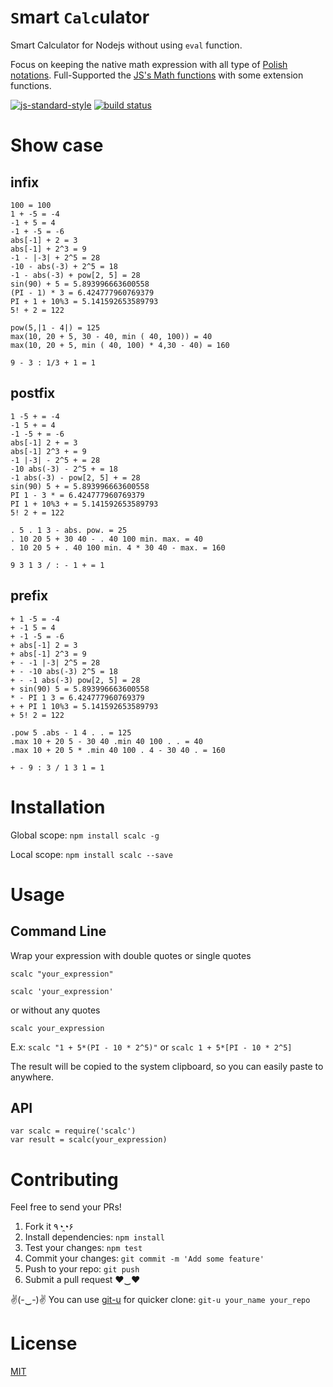 # `S`mart `Calc`ulator
Smart Calculator for Nodejs without using `eval` function.

Focus on keeping the native math expression with all type of [Polish notations](https://en.wikipedia.org/wiki/Polish_notation).
Full-Supported the [JS's Math functions](https://developer.mozilla.org/en/docs/Web/JavaScript/Reference/Global_Objects/Math) with some extension functions.

[![js-standard-style](https://img.shields.io/badge/code%20style-standard-brightgreen.svg)](http://standardjs.com/)
[![build status](https://secure.travis-ci.org/dominhhai/calculator.svg)](http://travis-ci.org/dominhhai/calculator)

# Show case
## infix
```
100 = 100
1 + -5 = -4
-1 + 5 = 4
-1 + -5 = -6
abs[-1] + 2 = 3
abs[-1] + 2^3 = 9
-1 - |-3| + 2^5 = 28
-10 - abs(-3) + 2^5 = 18
-1 - abs(-3) + pow[2, 5] = 28
sin(90) + 5 = 5.893996663600558
(PI - 1) * 3 = 6.424777960769379
PI + 1 + 10%3 = 5.141592653589793
5! + 2 = 122

pow(5,|1 - 4|) = 125
max(10, 20 + 5, 30 - 40, min ( 40, 100)) = 40
max(10, 20 + 5, min ( 40, 100) * 4,30 - 40) = 160

9 - 3 : 1/3 + 1 = 1
```

## postfix
```
1 -5 + = -4
-1 5 + = 4
-1 -5 + = -6
abs[-1] 2 + = 3
abs[-1] 2^3 + = 9
-1 |-3| - 2^5 + = 28
-10 abs(-3) - 2^5 + = 18
-1 abs(-3) - pow[2, 5] + = 28
sin(90) 5 + = 5.893996663600558
PI 1 - 3 * = 6.424777960769379
PI 1 + 10%3 + = 5.141592653589793
5! 2 + = 122

. 5 . 1 3 - abs. pow. = 25
. 10 20 5 + 30 40 - . 40 100 min. max. = 40
. 10 20 5 + . 40 100 min. 4 * 30 40 - max. = 160

9 3 1 3 / : - 1 + = 1
```

## prefix
```
+ 1 -5 = -4
+ -1 5 = 4
+ -1 -5 = -6
+ abs[-1] 2 = 3
+ abs[-1] 2^3 = 9
+ - -1 |-3| 2^5 = 28
+ - -10 abs(-3) 2^5 = 18
+ - -1 abs(-3) pow[2, 5] = 28
+ sin(90) 5 = 5.893996663600558
* - PI 1 3 = 6.424777960769379
+ + PI 1 10%3 = 5.141592653589793
+ 5! 2 = 122

.pow 5 .abs - 1 4 . . = 125
.max 10 + 20 5 - 30 40 .min 40 100 . . = 40
.max 10 + 20 5 * .min 40 100 . 4 - 30 40 . = 160

+ - 9 : 3 / 1 3 1 = 1
```

# Installation
Global scope:
`npm install scalc -g`

Local scope:
`npm install scalc --save`

# Usage
## Command Line
Wrap your expression with double quotes or single quotes

`scalc "your_expression"`

`scalc 'your_expression'`

or without any quotes

`scalc your_expression`

E.x: `scalc "1 + 5*(PI - 10 * 2^5)"` or `scalc 1 + 5*[PI - 10 * 2^5]`

The result will be copied to the system clipboard, so you can easily paste to anywhere.

## API
```
var scalc = require('scalc')
var result = scalc(your_expression)
```

# Contributing
Feel free to send your PRs!

1. Fork it ٩◔̯◔۶
2. Install dependencies: `npm install`
3. Test your changes: `npm test`
3. Commit your changes: `git commit -m 'Add some feature'`
4. Push to your repo: `git push`
5. Submit a pull request ♥‿♥

✌(-‿-)✌ You can use [git-u](https://www.npmjs.com/package/git-u) for quicker clone: `git-u your_name your_repo`

# License
[MIT](https://github.com/dominhhai/calculator/blob/master/LICENSE)
